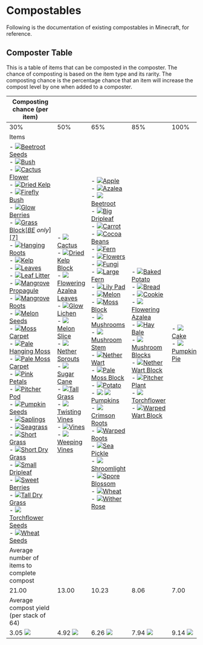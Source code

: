 # Compostables

Following is the documentation of existing compostables in Minecraft, for reference.


## Composter Table

This is a table of items that can be composted in the composter. The chance of composting is based on the item type and its rarity. The composting chance is the percentage chance that an item will increase the compost level by one when added to a composter.

|Composting chance (per item)|   |   |   |   |   |
|---|---|---|---|---|---|
|30%|50%|65%|85%|100%|
|Items|   |   |   |   |   |
|- [![](https://minecraft.wiki/images/ItemSprite_beetroot-seeds.png?3e4f7)](https://minecraft.wiki/w/Beetroot_Seeds "Beetroot Seeds")[Beetroot Seeds](https://minecraft.wiki/w/Beetroot_Seeds "Beetroot Seeds")<br>- [![](https://minecraft.wiki/images/BlockSprite_bush.png?7a8c5)](https://minecraft.wiki/w/Bush "Bush")[Bush](https://minecraft.wiki/w/Bush "Bush")<br>- [![](https://minecraft.wiki/images/BlockSprite_cactus-flower.png?fef5f)](https://minecraft.wiki/w/Cactus_Flower "Cactus Flower")[Cactus Flower](https://minecraft.wiki/w/Cactus_Flower "Cactus Flower")<br>- [![](https://minecraft.wiki/images/ItemSprite_dried-kelp.png?e815a)](https://minecraft.wiki/w/Dried_Kelp "Dried Kelp")[Dried Kelp](https://minecraft.wiki/w/Dried_Kelp "Dried Kelp")<br>- [![](https://minecraft.wiki/images/BlockSprite_firefly-bush.png?adc54)](https://minecraft.wiki/w/Firefly_Bush "Firefly Bush")[Firefly Bush](https://minecraft.wiki/w/Firefly_Bush "Firefly Bush")<br>- [![](https://minecraft.wiki/images/ItemSprite_glow-berries.png?fee9e)](https://minecraft.wiki/w/Glow_Berries "Glow Berries")[Glow Berries](https://minecraft.wiki/w/Glow_Berries "Glow Berries")<br>- [![](https://minecraft.wiki/images/BlockSprite_grass-block.png?97c2e)](https://minecraft.wiki/w/Grass_Block "Grass Block")[Grass Block](https://minecraft.wiki/w/Grass_Block "Grass Block")‌[_[BE](https://minecraft.wiki/w/Bedrock_Edition "Bedrock Edition") only_][[7]](https://minecraft.wiki/w/Composter#cite_note-8)<br>- [![](https://minecraft.wiki/images/BlockSprite_hanging-roots.png?49654)](https://minecraft.wiki/w/Hanging_Roots "Hanging Roots")[Hanging Roots](https://minecraft.wiki/w/Hanging_Roots "Hanging Roots")<br>- [![](https://minecraft.wiki/images/ItemSprite_kelp.png?f94f6)](https://minecraft.wiki/w/Kelp "Kelp")[Kelp](https://minecraft.wiki/w/Kelp "Kelp")<br>- [![](https://minecraft.wiki/images/BlockSprite_oak-leaves.png?81553)](https://minecraft.wiki/w/Leaves "Leaves")[Leaves](https://minecraft.wiki/w/Leaves "Leaves")<br>- [![](https://minecraft.wiki/images/BlockSprite_leaf-litter.png?eb848)](https://minecraft.wiki/w/Leaf_Litter "Leaf Litter")[Leaf Litter](https://minecraft.wiki/w/Leaf_Litter "Leaf Litter")<br>- [![](https://minecraft.wiki/images/BlockSprite_mangrove-propagule.png?c2664)](https://minecraft.wiki/w/Mangrove_Propagule "Mangrove Propagule")[Mangrove Propagule](https://minecraft.wiki/w/Mangrove_Propagule "Mangrove Propagule")<br>- [![](https://minecraft.wiki/images/BlockSprite_mangrove-roots.png?6848a)](https://minecraft.wiki/w/Mangrove_Roots "Mangrove Roots")[Mangrove Roots](https://minecraft.wiki/w/Mangrove_Roots "Mangrove Roots")<br>- [![](https://minecraft.wiki/images/ItemSprite_melon-seeds.png?74878)](https://minecraft.wiki/w/Melon_Seeds "Melon Seeds")[Melon Seeds](https://minecraft.wiki/w/Melon_Seeds "Melon Seeds")<br>- [![](https://minecraft.wiki/images/BlockSprite_moss-carpet.png?ab9e2)](https://minecraft.wiki/w/Moss_Carpet "Moss Carpet")[Moss Carpet](https://minecraft.wiki/w/Moss_Carpet "Moss Carpet")<br>- [![](https://minecraft.wiki/images/BlockSprite_pale-hanging-moss.png?cd600)](https://minecraft.wiki/w/Pale_Hanging_Moss "Pale Hanging Moss")[Pale Hanging Moss](https://minecraft.wiki/w/Pale_Hanging_Moss "Pale Hanging Moss")<br>- [![](https://minecraft.wiki/images/BlockSprite_pale-moss-carpet.png?d13fc)](https://minecraft.wiki/w/Pale_Moss_Carpet "Pale Moss Carpet")[Pale Moss Carpet](https://minecraft.wiki/w/Pale_Moss_Carpet "Pale Moss Carpet")<br>- [![](https://minecraft.wiki/images/BlockSprite_pink-petals.png?fe575)](https://minecraft.wiki/w/Pink_Petals "Pink Petals")[Pink Petals](https://minecraft.wiki/w/Pink_Petals "Pink Petals")<br>- [![](https://minecraft.wiki/images/ItemSprite_pitcher-pod.png?68f5e)](https://minecraft.wiki/w/Pitcher_Pod "Pitcher Pod")[Pitcher Pod](https://minecraft.wiki/w/Pitcher_Pod "Pitcher Pod")<br>- [![](https://minecraft.wiki/images/ItemSprite_pumpkin-seeds.png?86336)](https://minecraft.wiki/w/Pumpkin_Seeds "Pumpkin Seeds")[Pumpkin Seeds](https://minecraft.wiki/w/Pumpkin_Seeds "Pumpkin Seeds")<br>- [![](https://minecraft.wiki/images/BlockSprite_all-saplings.png?0fedd)](https://minecraft.wiki/w/Saplings "Saplings")[Saplings](https://minecraft.wiki/w/Saplings "Saplings")<br>- [![](https://minecraft.wiki/images/BlockSprite_seagrass.png?b90a3)](https://minecraft.wiki/w/Seagrass "Seagrass")[Seagrass](https://minecraft.wiki/w/Seagrass "Seagrass")<br>- [![](https://minecraft.wiki/images/BlockSprite_short-grass.png?8c03d)](https://minecraft.wiki/w/Short_Grass "Short Grass")[Short Grass](https://minecraft.wiki/w/Short_Grass "Short Grass")<br>- [![](https://minecraft.wiki/images/BlockSprite_short-dry-grass.png?fbbcb)](https://minecraft.wiki/w/Short_Dry_Grass "Short Dry Grass")[Short Dry Grass](https://minecraft.wiki/w/Short_Dry_Grass "Short Dry Grass")<br>- [![](https://minecraft.wiki/images/BlockSprite_small-dripleaf.png?ca356)](https://minecraft.wiki/w/Small_Dripleaf "Small Dripleaf")[Small Dripleaf](https://minecraft.wiki/w/Small_Dripleaf "Small Dripleaf")<br>- [![](https://minecraft.wiki/images/ItemSprite_sweet-berries.png?b32fe)](https://minecraft.wiki/w/Sweet_Berries "Sweet Berries")[Sweet Berries](https://minecraft.wiki/w/Sweet_Berries "Sweet Berries")<br>- [![](https://minecraft.wiki/images/BlockSprite_tall-dry-grass.png?6a5f8)](https://minecraft.wiki/w/Tall_Dry_Grass "Tall Dry Grass")[Tall Dry Grass](https://minecraft.wiki/w/Tall_Dry_Grass "Tall Dry Grass")<br>- [![](https://minecraft.wiki/images/ItemSprite_torchflower-seeds.png?43085)](https://minecraft.wiki/w/Torchflower_Seeds "Torchflower Seeds")[Torchflower Seeds](https://minecraft.wiki/w/Torchflower_Seeds "Torchflower Seeds")<br>- [![](https://minecraft.wiki/images/ItemSprite_wheat-seeds.png?b83e5)](https://minecraft.wiki/w/Wheat_Seeds "Wheat Seeds")[Wheat Seeds](https://minecraft.wiki/w/Wheat_Seeds "Wheat Seeds")|- [![](https://minecraft.wiki/images/BlockSprite_cactus.png?51c3b)](https://minecraft.wiki/w/Cactus "Cactus")[Cactus](https://minecraft.wiki/w/Cactus "Cactus")<br>- [![](https://minecraft.wiki/images/BlockSprite_dried-kelp-block.png?479e7)](https://minecraft.wiki/w/Dried_Kelp_Block "Dried Kelp Block")[Dried Kelp Block](https://minecraft.wiki/w/Dried_Kelp_Block "Dried Kelp Block")<br>- [![](https://minecraft.wiki/images/BlockSprite_flowering-azalea-leaves.png?470b1)](https://minecraft.wiki/w/Flowering_Azalea_Leaves "Flowering Azalea Leaves")[Flowering Azalea Leaves](https://minecraft.wiki/w/Flowering_Azalea_Leaves "Flowering Azalea Leaves")<br>- [![](https://minecraft.wiki/images/BlockSprite_glow-lichen.png?f78e7)](https://minecraft.wiki/w/Glow_Lichen "Glow Lichen")[Glow Lichen](https://minecraft.wiki/w/Glow_Lichen "Glow Lichen")<br>- [![](https://minecraft.wiki/images/ItemSprite_melon-slice.png?aece9)](https://minecraft.wiki/w/Melon_Slice "Melon Slice")[Melon Slice](https://minecraft.wiki/w/Melon_Slice "Melon Slice")<br>- [![](https://minecraft.wiki/images/BlockSprite_nether-sprouts.png?ede4b)](https://minecraft.wiki/w/Nether_Sprouts "Nether Sprouts")[Nether Sprouts](https://minecraft.wiki/w/Nether_Sprouts "Nether Sprouts")<br>- [![](https://minecraft.wiki/images/ItemSprite_sugar-cane.png?7ef3e)](https://minecraft.wiki/w/Sugar_Cane "Sugar Cane")[Sugar Cane](https://minecraft.wiki/w/Sugar_Cane "Sugar Cane")<br>- [![](https://minecraft.wiki/images/BlockSprite_tall-grass.png?bcd78)](https://minecraft.wiki/w/Tall_Grass "Tall Grass")[Tall Grass](https://minecraft.wiki/w/Tall_Grass "Tall Grass")<br>- [![](https://minecraft.wiki/images/BlockSprite_twisting-vines-plant.png?7c9a0)](https://minecraft.wiki/w/Twisting_Vines "Twisting Vines")[Twisting Vines](https://minecraft.wiki/w/Twisting_Vines "Twisting Vines")<br>- [![](https://minecraft.wiki/images/BlockSprite_vines.png?853d1)](https://minecraft.wiki/w/Vines "Vines")[Vines](https://minecraft.wiki/w/Vines "Vines")<br>- [![](https://minecraft.wiki/images/BlockSprite_weeping-vines-plant.png?7aa0d)](https://minecraft.wiki/w/Weeping_Vines "Weeping Vines")[Weeping Vines](https://minecraft.wiki/w/Weeping_Vines "Weeping Vines")|- [![](https://minecraft.wiki/images/ItemSprite_apple.png?722bc)](https://minecraft.wiki/w/Apple "Apple")[Apple](https://minecraft.wiki/w/Apple "Apple")<br>- [![](https://minecraft.wiki/images/BlockSprite_azalea.png?c14a6)](https://minecraft.wiki/w/Azalea "Azalea")[Azalea](https://minecraft.wiki/w/Azalea "Azalea")<br>- [![](https://minecraft.wiki/images/ItemSprite_beetroot.png?c1fab)](https://minecraft.wiki/w/Beetroot "Beetroot")[Beetroot](https://minecraft.wiki/w/Beetroot "Beetroot")<br>- [![](https://minecraft.wiki/images/BlockSprite_big-dripleaf.png?2b06a)](https://minecraft.wiki/w/Big_Dripleaf "Big Dripleaf")[Big Dripleaf](https://minecraft.wiki/w/Big_Dripleaf "Big Dripleaf")<br>- [![](https://minecraft.wiki/images/ItemSprite_carrot.png?5e06e)](https://minecraft.wiki/w/Carrot "Carrot")[Carrot](https://minecraft.wiki/w/Carrot "Carrot")<br>- [![](https://minecraft.wiki/images/ItemSprite_cocoa-beans.png?b58aa)](https://minecraft.wiki/w/Cocoa_Beans "Cocoa Beans")[Cocoa Beans](https://minecraft.wiki/w/Cocoa_Beans "Cocoa Beans")<br>- [![](https://minecraft.wiki/images/BlockSprite_fern.png?a2ccc)](https://minecraft.wiki/w/Fern "Fern")[Fern](https://minecraft.wiki/w/Fern "Fern")<br>- [![](https://minecraft.wiki/images/BlockSprite_flowers.png?10f03)](https://minecraft.wiki/w/Flowers "Flowers")[Flowers](https://minecraft.wiki/w/Flowers "Flowers")<br>- [![](https://minecraft.wiki/images/BlockSprite_all-fungi.png?1e096)](https://minecraft.wiki/w/Fungi "Fungi")[Fungi](https://minecraft.wiki/w/Fungi "Fungi")<br>- [![](https://minecraft.wiki/images/BlockSprite_large-fern.png?9d1e1)](https://minecraft.wiki/w/Large_Fern "Large Fern")[Large Fern](https://minecraft.wiki/w/Large_Fern "Large Fern")<br>- [![](https://minecraft.wiki/images/BlockSprite_lily-pad.png?936a1)](https://minecraft.wiki/w/Lily_Pad "Lily Pad")[Lily Pad](https://minecraft.wiki/w/Lily_Pad "Lily Pad")<br>- [![](https://minecraft.wiki/images/BlockSprite_melon.png?33342)](https://minecraft.wiki/w/Melon "Melon")[Melon](https://minecraft.wiki/w/Melon "Melon")<br>- [![](https://minecraft.wiki/images/BlockSprite_moss-block.png?f164b)](https://minecraft.wiki/w/Moss_Block "Moss Block")[Moss Block](https://minecraft.wiki/w/Moss_Block "Moss Block")<br>- [![](https://minecraft.wiki/images/BlockSprite_mushrooms.png?71c48)](https://minecraft.wiki/w/Mushrooms "Mushrooms")[Mushrooms](https://minecraft.wiki/w/Mushrooms "Mushrooms")<br>- [![](https://minecraft.wiki/images/BlockSprite_mushroom-stem.png?f7817)](https://minecraft.wiki/w/Mushroom_Stem "Mushroom Stem")[Mushroom Stem](https://minecraft.wiki/w/Mushroom_Stem "Mushroom Stem")<br>- [![](https://minecraft.wiki/images/ItemSprite_nether-wart.png?99918)](https://minecraft.wiki/w/Nether_Wart "Nether Wart")[Nether Wart](https://minecraft.wiki/w/Nether_Wart "Nether Wart")<br>- [![](https://minecraft.wiki/images/BlockSprite_pale-moss-block.png?19851)](https://minecraft.wiki/w/Pale_Moss_Block "Pale Moss Block")[Pale Moss Block](https://minecraft.wiki/w/Pale_Moss_Block "Pale Moss Block")<br>- [![](https://minecraft.wiki/images/ItemSprite_potato.png?b445d)](https://minecraft.wiki/w/Potato "Potato")[Potato](https://minecraft.wiki/w/Potato "Potato")<br>- [![](https://minecraft.wiki/images/BlockSprite_pumpkin.png?c07a1)](https://minecraft.wiki/w/Pumpkin "Pumpkin") [![](https://minecraft.wiki/images/BlockSprite_carved-pumpkin.png?469db)](https://minecraft.wiki/w/Pumpkin "Pumpkin")[Pumpkins](https://minecraft.wiki/w/Pumpkin "Pumpkin")<br>- [![](https://minecraft.wiki/images/BlockSprite_crimson-roots.png?0b9c7)](https://minecraft.wiki/w/Crimson_Roots "Crimson Roots")[Crimson Roots](https://minecraft.wiki/w/Crimson_Roots "Crimson Roots")<br>- [![](https://minecraft.wiki/images/BlockSprite_warped-roots.png?5228f)](https://minecraft.wiki/w/Warped_Roots "Warped Roots")[Warped Roots](https://minecraft.wiki/w/Warped_Roots "Warped Roots")<br>- [![](https://minecraft.wiki/images/BlockSprite_sea-pickle.png?bc118)](https://minecraft.wiki/w/Sea_Pickle "Sea Pickle")[Sea Pickle](https://minecraft.wiki/w/Sea_Pickle "Sea Pickle")<br>- [![](https://minecraft.wiki/images/BlockSprite_shroomlight.png?7c8b1)](https://minecraft.wiki/w/Shroomlight "Shroomlight")[Shroomlight](https://minecraft.wiki/w/Shroomlight "Shroomlight")<br>- [![](https://minecraft.wiki/images/BlockSprite_spore-blossom.png?58d4d)](https://minecraft.wiki/w/Spore_Blossom "Spore Blossom")[Spore Blossom](https://minecraft.wiki/w/Spore_Blossom "Spore Blossom")<br>- [![](https://minecraft.wiki/images/ItemSprite_wheat.png?733e6)](https://minecraft.wiki/w/Wheat "Wheat")[Wheat](https://minecraft.wiki/w/Wheat "Wheat")<br>- [![](https://minecraft.wiki/images/BlockSprite_wither-rose.png?3a6de)](https://minecraft.wiki/w/Wither_Rose "Wither Rose")[Wither Rose](https://minecraft.wiki/w/Wither_Rose "Wither Rose")|- [![](https://minecraft.wiki/images/ItemSprite_baked-potato.png?b7376)](https://minecraft.wiki/w/Baked_Potato "Baked Potato")[Baked Potato](https://minecraft.wiki/w/Baked_Potato "Baked Potato")<br>- [![](https://minecraft.wiki/images/ItemSprite_bread.png?4f9cd)](https://minecraft.wiki/w/Bread "Bread")[Bread](https://minecraft.wiki/w/Bread "Bread")<br>- [![](https://minecraft.wiki/images/ItemSprite_cookie.png?f072b)](https://minecraft.wiki/w/Cookie "Cookie")[Cookie](https://minecraft.wiki/w/Cookie "Cookie")<br>- [![](https://minecraft.wiki/images/BlockSprite_flowering-azalea.png?507c2)](https://minecraft.wiki/w/Flowering_Azalea "Flowering Azalea")[Flowering Azalea](https://minecraft.wiki/w/Flowering_Azalea "Flowering Azalea")<br>- [![](https://minecraft.wiki/images/BlockSprite_hay-bale.png?1f590)](https://minecraft.wiki/w/Hay_Bale "Hay Bale")[Hay Bale](https://minecraft.wiki/w/Hay_Bale "Hay Bale")<br>- [![](https://minecraft.wiki/images/BlockSprite_all-mushroom-blocks.png?51345)](https://minecraft.wiki/w/Mushroom_Block "Mushroom Block")[Mushroom Blocks](https://minecraft.wiki/w/Mushroom_Block "Mushroom Block")<br>- [![](https://minecraft.wiki/images/BlockSprite_nether-wart-block.png?ec5e0)](https://minecraft.wiki/w/Nether_Wart_Block "Nether Wart Block")[Nether Wart Block](https://minecraft.wiki/w/Nether_Wart_Block "Nether Wart Block")<br>- [![](https://minecraft.wiki/images/BlockSprite_pitcher-plant.png?8548b)](https://minecraft.wiki/w/Pitcher_Plant "Pitcher Plant")[Pitcher Plant](https://minecraft.wiki/w/Pitcher_Plant "Pitcher Plant")<br>- [![](https://minecraft.wiki/images/BlockSprite_torchflower.png?3fd0e)](https://minecraft.wiki/w/Torchflower "Torchflower")[Torchflower](https://minecraft.wiki/w/Torchflower "Torchflower")<br>- [![](https://minecraft.wiki/images/BlockSprite_warped-wart-block.png?9c12c)](https://minecraft.wiki/w/Warped_Wart_Block "Warped Wart Block")[Warped Wart Block](https://minecraft.wiki/w/Warped_Wart_Block "Warped Wart Block")|- [![](https://minecraft.wiki/images/BlockSprite_cake.png?6753a)](https://minecraft.wiki/w/Cake "Cake")[Cake](https://minecraft.wiki/w/Cake "Cake")<br>- [![](https://minecraft.wiki/images/ItemSprite_pumpkin-pie.png?813eb)](https://minecraft.wiki/w/Pumpkin_Pie "Pumpkin Pie")[Pumpkin Pie](https://minecraft.wiki/w/Pumpkin_Pie "Pumpkin Pie")|
|Average number of items to complete compost|   |   |   |   |   |
|21.00|13.00|10.23|8.06|7.00|
|Average compost yield (per stack of 64)|   |   |   |   |   |
|3.05 [![](https://minecraft.wiki/images/ItemSprite_bone-meal.png?16c45)](https://minecraft.wiki/w/Bone_Meal "Bone Meal")|4.92 [![](https://minecraft.wiki/images/ItemSprite_bone-meal.png?16c45)](https://minecraft.wiki/w/Bone_Meal "Bone Meal")|6.26 [![](https://minecraft.wiki/images/ItemSprite_bone-meal.png?16c45)](https://minecraft.wiki/w/Bone_Meal "Bone Meal")|7.94 [![](https://minecraft.wiki/images/ItemSprite_bone-meal.png?16c45)](https://minecraft.wiki/w/Bone_Meal "Bone Meal")|9.14 [![](https://minecraft.wiki/images/ItemSprite_bone-meal.png?16c45)](https://minecraft.wiki/w/Bone_Meal "Bone Meal")|
